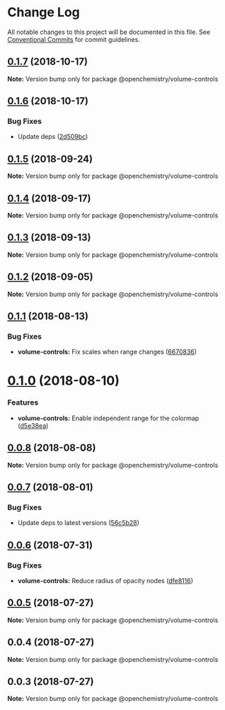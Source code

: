 # Change Log

All notable changes to this project will be documented in this file.
See [Conventional Commits](https://conventionalcommits.org) for commit guidelines.

## [0.1.7](https://github.com/OpenChemistry/oc-web-components/compare/@openchemistry/volume-controls@0.1.6...@openchemistry/volume-controls@0.1.7) (2018-10-17)

**Note:** Version bump only for package @openchemistry/volume-controls





## [0.1.6](https://github.com/OpenChemistry/oc-web-components/compare/@openchemistry/volume-controls@0.1.5...@openchemistry/volume-controls@0.1.6) (2018-10-17)


### Bug Fixes

* Update deps ([2d509bc](https://github.com/OpenChemistry/oc-web-components/commit/2d509bc))





<a name="0.1.5"></a>
## [0.1.5](https://github.com/OpenChemistry/oc-web-components/compare/@openchemistry/volume-controls@0.1.4...@openchemistry/volume-controls@0.1.5) (2018-09-24)




**Note:** Version bump only for package @openchemistry/volume-controls

<a name="0.1.4"></a>
## [0.1.4](https://github.com/OpenChemistry/oc-web-components/compare/@openchemistry/volume-controls@0.1.3...@openchemistry/volume-controls@0.1.4) (2018-09-17)




**Note:** Version bump only for package @openchemistry/volume-controls

<a name="0.1.3"></a>
## [0.1.3](https://github.com/OpenChemistry/oc-web-components/compare/@openchemistry/volume-controls@0.1.2...@openchemistry/volume-controls@0.1.3) (2018-09-13)




**Note:** Version bump only for package @openchemistry/volume-controls

<a name="0.1.2"></a>
## [0.1.2](https://github.com/OpenChemistry/oc-web-components/compare/@openchemistry/volume-controls@0.1.1...@openchemistry/volume-controls@0.1.2) (2018-09-05)




**Note:** Version bump only for package @openchemistry/volume-controls

<a name="0.1.1"></a>
## [0.1.1](https://github.com/OpenChemistry/oc-web-components/compare/@openchemistry/volume-controls@0.1.0...@openchemistry/volume-controls@0.1.1) (2018-08-13)


### Bug Fixes

* **volume-controls:** Fix scales when range changes ([6670836](https://github.com/OpenChemistry/oc-web-components/commit/6670836))




<a name="0.1.0"></a>
# [0.1.0](https://github.com/OpenChemistry/oc-web-components/compare/@openchemistry/volume-controls@0.0.8...@openchemistry/volume-controls@0.1.0) (2018-08-10)


### Features

* **volume-controls:** Enable independent range for the colormap ([d5e38ea](https://github.com/OpenChemistry/oc-web-components/commit/d5e38ea))




<a name="0.0.8"></a>
## [0.0.8](https://github.com/OpenChemistry/oc-web-components/compare/@openchemistry/volume-controls@0.0.7...@openchemistry/volume-controls@0.0.8) (2018-08-08)




**Note:** Version bump only for package @openchemistry/volume-controls

<a name="0.0.7"></a>
## [0.0.7](https://github.com/OpenChemistry/oc-web-components/compare/@openchemistry/volume-controls@0.0.6...@openchemistry/volume-controls@0.0.7) (2018-08-01)


### Bug Fixes

* Update deps to latest versions ([56c5b28](https://github.com/OpenChemistry/oc-web-components/commit/56c5b28))




<a name="0.0.6"></a>
## [0.0.6](https://github.com/OpenChemistry/oc-web-components/compare/@openchemistry/volume-controls@0.0.5...@openchemistry/volume-controls@0.0.6) (2018-07-31)


### Bug Fixes

* **volume-controls:** Reduce radius of opacity nodes ([dfe8116](https://github.com/OpenChemistry/oc-web-components/commit/dfe8116))




<a name="0.0.5"></a>
## [0.0.5](https://github.com/OpenChemistry/oc-web-components/compare/@openchemistry/volume-controls@0.0.4...@openchemistry/volume-controls@0.0.5) (2018-07-27)




**Note:** Version bump only for package @openchemistry/volume-controls

<a name="0.0.4"></a>
## 0.0.4 (2018-07-27)




**Note:** Version bump only for package @openchemistry/volume-controls

<a name="0.0.3"></a>
## 0.0.3 (2018-07-27)




**Note:** Version bump only for package @openchemistry/volume-controls
